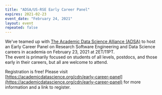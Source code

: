 ```yaml
---
title: "ADSA/US-RSE Early Career Panel"
expires: 2021-02-23
event_date: "February 24, 2021"
layout: event
repeated: false
---
```


We've teamed up with [The Academic Data Science Alliance (ADSA)](https://academicdatascience.org/) to host an Early Career Panel on Research Software Engineering and Data Science careers in academia on February 23, 2021 at 2ET/11PT.  
The event is primarily focused on students of all levels, postdocs, and those early in their careers, but all are welcome to attend.

Registration is free! Please visit [https://academicdatascience.org/cdn/early-career-panel](https://academicdatascience.org/cdn/early-career-panel) for more information and a link to register.
